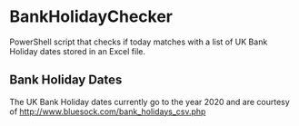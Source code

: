 # BankHolidayChecker
PowerShell script that checks if today matches with a list of UK Bank Holiday dates stored in an Excel file.

## Bank Holiday Dates
The UK Bank Holiday dates currently go to the year 2020 and are courtesy of http://www.bluesock.com/bank_holidays_csv.php
